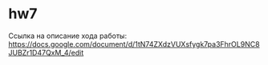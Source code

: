 # hw7
Ссылка на описание хода работы: https://docs.google.com/document/d/1tN74ZXdzVUXsfygk7pa3FhrOL9NC8JUBZr1D47QxM_4/edit
